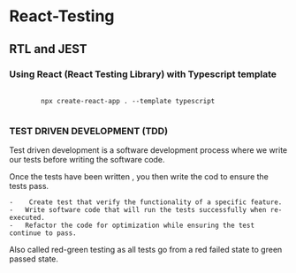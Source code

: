 # React-Testing 
## RTL and JEST
### Using React (React Testing Library) with Typescript template

<pre>
    <code>
        npx create-react-app . --template typescript
    </code>
</pre>

### TEST DRIVEN DEVELOPMENT (TDD)
Test driven development is a software development process where we write our tests before writing the software code.

Once the tests have been written , you then write the cod to ensure the tests pass.

    -    Create test that verify the functionality of a specific feature.
    -   Write software code that will run the tests successfully when re-executed.
    -   Refactor the code for optimization while ensuring the test continue to pass.

Also called red-green testing as all tests go from a red failed state to green passed state. 
